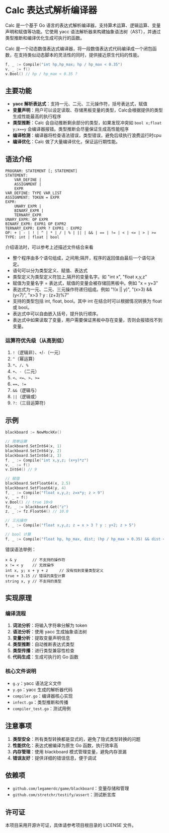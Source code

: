 # Calc 表达式解析编译器

Calc 是一个基于 Go 语言的表达式解析编译器，支持算术运算、逻辑运算、变量声明和赋值等功能。它使用 yacc 语法解析器来构建抽象语法树（AST），并通过类型推断和编译优化生成可执行的函数。

Calc 是一个动态数值表达式编译器，将一段数值表达式代码编译成一个闭包函数，在支持类似动态脚本的灵活性的同时，提供接近原生代码的性能。

```go
f, _ := Compile("int hp,hp_max; hp / hp_max < 0.35")
v, _ := f()
v.Bool() // hp / hp_max < 0.35 ?
```

## 主要功能

- **yacc 解析表达式**：支持一元、二元、三元操作符，括号表达式，赋值
- **变量声明**：用户可以设定读取、存储黑板变量的类型，Calc会根据提供的类型生成性能最高的执行程序
- **类型推断**：Calc 会自动推断剩余部分的类型，如果发现冲突如 `bool x;float y;x==y` 会编译器报错。类型推断会尽量保证生成高性能程序
- **编译检测**：编译器将检查语法错误，类型错误，避免后续执行浪费运行时cpu
- **编译优化**：Calc 做了大量编译优化，保证运行期性能。

## 语法介绍

```
PROGRAM: STATEMENT [; STATEMENT]
STATEMENT:
    VAR_DEFINE |
    ASSIGNMENT |
    EXPR
VAR_DEFINE: TYPE VAR_LIST
ASSIGNMENT: TOKEN = EXPR
EXPR:
    UNARY_EXPR |
    BINARY_EXPR |
    TERNARY_EXPR
UNARY_EXPR: OP EXPR
BINARY_EXPR: EXPR1 OP EXPR2
TERNARY_EXPR: EXPR ? EXPR1 : EXPR2
OP: + | - | ! | ^ | * | / | % | || | && | == | != | < | <= | > | >=
TYPE: int | float | bool 
```

介绍语法时，可以参考上述描述文件结合来看

- 整个程序由多个语句组成，之间用;隔开，程序的返回值由最后一个语句决定。
- 语句可以分为类型定义、赋值、表达式
- 类型定义为类型定义符加上,隔开的变量名字。如 "int x", "float x,y,z"
- 赋值为变量名字 = 表达式，赋值的变量会被存储回黑板中。例如 "x = y+3"
- 表达式为一元、二元、三元操作符递归组成。例如 "!(x || y)", "(x>3) && (y<7)", "x>3 ? y : (z+3)%7"
- 支持的类型包括 int, float, bool。其中 int 在结合时可以根据情况转换为 float 或 bool。
- 表达式中可以自由嵌入括号，提升执行顺序。
- 表达式中如果读取了变量，用户需要保证黑板中存在变量，否则会报错找不到变量。

### 运算符优先级（从高到低）
1. `!`（逻辑非）、`+`/`-`（一元）
2. `^`（幂运算）
3. `*`、`/`、`%`
4. `+`、`-`（二元）
5. `<`、`<=`、`>`、`>=`
6. `==`、`!=`
7. `&&`（逻辑与）
8. `||`（逻辑或）
9. `?:`（三目运算符）

## 示例

```go
blackboard := NewMockKv()

// 简单运算
blackboard.SetInt64(x, 1)
blackboard.SetInt64(y, 2)
blackboard.SetInt64(z, 3)
f, _ := Compile("int x,y,z; (x+y)*z")
v, _ := f()
v.Int64() // 9

// 赋值
blackboard.SetFloat64(x, 2.5)
blackboard.SetFloat64(y, 4)
f, _ := Compile("float x,y,z; z=x*y; z > 9")
v, _ = f()
v.Bool() // true 10>9
fz, _ := blackboard.Get("z")
z, _ := fz.Float64() // 10.0

// 三元操作
f, _ := Compile("float x,y,z; z = x > 3 ? y : y+2; z > 5")

// bool 计算
f, _ := Compile("float hp, hp_max, dist; (hp / hp_max > 0.35) && dist < 190")
```

错误语法举例：

```
x & y       // 不支持的操作符
x != < y    // 无效操作
int x, y; x + y + z     // 没有找到变量类型定义
true + 3.15 // 错误的类型计算
string x, y // 不支持的类型
```

## 实现原理

### 编译流程
1. **词法分析**：将输入字符串分解为 token
2. **语法分析**：使用 yacc 生成抽象语法树
3. **变量分析**：提取变量声明信息
4. **类型推断**：自动推断表达式类型
5. **类型传播**：进行类型兼容性检查
6. **代码生成**：生成可执行的 Go 函数

### 核心文件说明
- `g.y`：yacc 语法定义文件
- `y.go`：yacc 生成的解析器代码
- `compiler.go`：编译器核心实现
- `infect.go`：类型推断和传播
- `compiler_test.go`：测试用例

## 注意事项

1. **类型安全**：所有类型转换都是显式的，避免了隐式类型转换的问题
2. **性能优化**：表达式被编译为原生 Go 函数，执行效率高
3. **内存管理**：使用 blackboard 模式管理变量，避免内存泄漏
4. **错误友好**：提供详细的错误信息，便于调试

## 依赖项

- `github.com/legamerdc/game/blackboard`：变量存储和管理
- `github.com/stretchr/testify/assert`：测试断言库

## 许可证

本项目采用开源许可证，具体请参考项目根目录的 LICENSE 文件。 